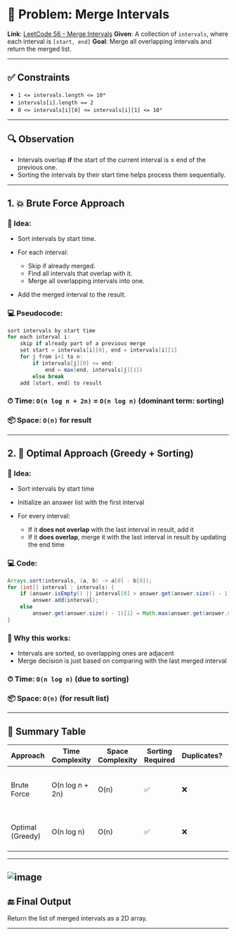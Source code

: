 # 🧠 Problem: **Merge Intervals**

**Link**: [LeetCode 56 - Merge Intervals](https://leetcode.com/problems/merge-intervals/)
**Given**: A collection of `intervals`, where each interval is `[start, end]`
**Goal**: Merge all overlapping intervals and return the merged list.

---

## ✅ Constraints

* `1 <= intervals.length <= 10⁴`
* `intervals[i].length == 2`
* `0 <= intervals[i][0] <= intervals[i][1] <= 10⁴`

---

## 🔍 Observation

* Intervals overlap **if** the start of the current interval is ≤ end of the previous one.
* Sorting the intervals by their start time helps process them sequentially.

---

## 1. 💥 Brute Force Approach

### 🔧 Idea:

* Sort intervals by start time.
* For each interval:

  * Skip if already merged.
  * Find all intervals that overlap with it.
  * Merge all overlapping intervals into one.
* Add the merged interval to the result.

### 💻 Pseudocode:

```java
sort intervals by start time
for each interval i:
    skip if already part of a previous merge
    set start = intervals[i][0], end = intervals[i][1]
    for j from i+1 to n:
        if intervals[j][0] <= end:
            end = max(end, intervals[j][1])
        else break
    add [start, end] to result
```

### ⏱ Time: `O(n log n + 2n)` = `O(n log n)` (dominant term: sorting)

### 📦 Space: `O(n)` for result

---

## 2. 🚀 Optimal Approach (Greedy + Sorting)

### 🔧 Idea:

* Sort intervals by start time
* Initialize an answer list with the first interval
* For every interval:

  * If it **does not overlap** with the last interval in result, add it
  * If it **does overlap**, merge it with the last interval in result by updating the end time

### 💻 Code:

```java
Arrays.sort(intervals, (a, b) -> a[0] - b[0]);
for (int[] interval : intervals) {
    if (answer.isEmpty() || interval[0] > answer.get(answer.size() - 1)[1])
        answer.add(interval);
    else
        answer.get(answer.size() - 1)[1] = Math.max(answer.get(answer.size() - 1)[1], interval[1]);
}
```

### 🧠 Why this works:

* Intervals are sorted, so overlapping ones are adjacent
* Merge decision is just based on comparing with the last merged interval

### ⏱ Time: `O(n log n)` (due to sorting)

### 📦 Space: `O(n)` (for result list)

---

## 📌 Summary Table

| Approach         | Time Complexity | Space Complexity | Sorting Required | Duplicates? | Notes                               |
| ---------------- | --------------- | ---------------- | ---------------- | ----------- | ----------------------------------- |
| Brute Force      | O(n log n + 2n) | O(n)             | ✅                | ❌           | Merges manually, extra inner loop   |
| Optimal (Greedy) | O(n log n)      | O(n)             | ✅                | ❌           | Efficient, scalable, clean solution |

---
![image](https://github.com/user-attachments/assets/70fa6458-4168-446d-97e8-f0b5e8edf391)
---
## 🔚 Final Output

Return the list of merged intervals as a 2D array.

---
